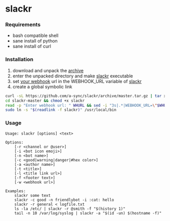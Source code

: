 # slackr

### Requirements
 * bash compatible shell
 * sane install of python
 * sane install of curl

### Installation
 1. download and unpack the [archive](https://github.com/a-sync/slackr/archive/master.tar.gz)
 2. enter the unpacked directory and make [slackr](slackr) executable
 3. set [your webhook](https://my.slack.com/services/new/incoming-webhook/) url in the WEBHOOK_URL variable of [slackr](slackr#L3)
 4. create a global symbolic link
```bash
curl -sL https://github.com/a-sync/slackr/archive/master.tar.gz | tar xz
cd slackr-master && chmod +x slackr
read -p "Enter webhook url: " WHURL && sed -i "3s|.*|WEBHOOK_URL=\"$WHURL\"|" slackr
sudo ln -s "$(readlink -f slackr)" /usr/local/bin
```

### Usage
```
Usage: slackr [options] <text>

Options:
    [-r <channel or @user>] 
    [-i <bot icon emoji>] 
    [-n <bot name>] 
    [-c <good|warning|danger|#hex color>] 
    [-a <author name>]
    [-t <title>]
    [-l <title link url>]
    [-f <footer text>] 
    [-w <webhook url>]

Examples:
    slackr some text
    slackr -c good -n friendlybot -i :cat: hello
    slackr -r general < logfile.txt
    ls -la /etc/ | slackr -r @smith -f "$(history 1)"
    tail -n 10 /var/log/syslog | slackr -a "$(id -un) $(hostname -f)"
```
